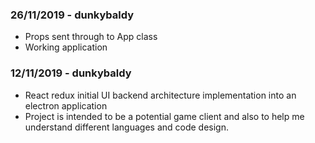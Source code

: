 ### 26/11/2019 - dunkybaldy
* Props sent through to App class
* Working application

### 12/11/2019 - dunkybaldy
* React redux initial UI backend architecture implementation into an electron application
* Project is intended to be a potential game client and also to help me understand different languages and code design.